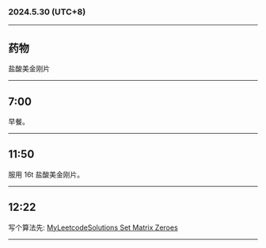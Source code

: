 ### 2024.5.30 (UTC+8)

---

## 药物

盐酸美金刚片

---

## 7:00

早餐。

---

## 11:50

服用 16t 盐酸美金刚片。

---


## 12:22

写个算法先: [MyLeetcodeSolutions Set Matrix Zeroes](https://github.com/QwQ-dev/MyLeetcodeSolutions/commit/b15998f7ae3bb6eb639307569f282c803754da0b)

---